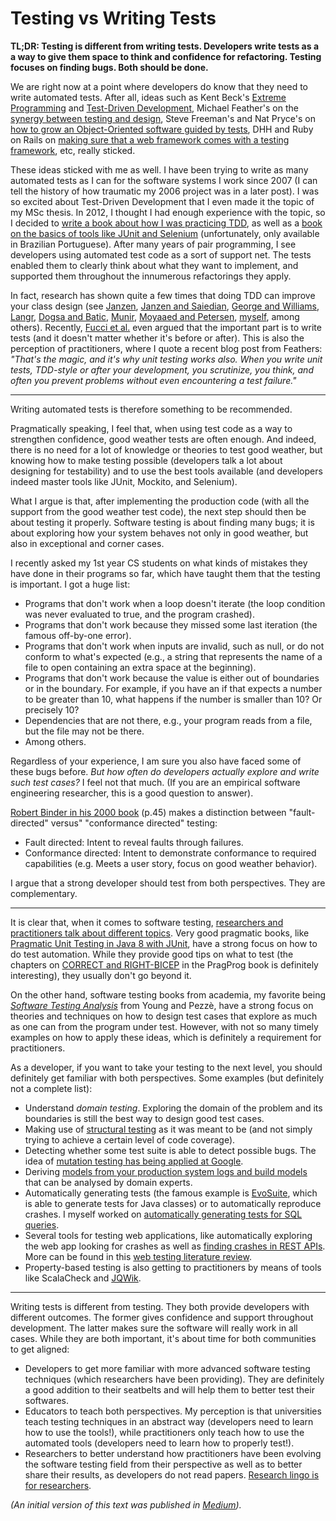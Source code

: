 # Testing vs Writing Tests

**TL;DR: Testing is different from writing tests. Developers write tests as a a way to give them space to think and confidence for refactoring. Testing focuses on finding bugs. Both should be done.**

We are right now at a point where developers do know that they need to write automated tests. After all, ideas such as Kent Beck's [Extreme Programming](https://en.wikipedia.org/wiki/Extreme_programming) and [Test-Driven Development](https://sttp.site/chapters/pragmatic-testing/tdd.html), Michael Feather's on the [synergy between testing and design](https://medium.com/r/?url=https%3A%2F%2Fvimeo.com%2F15007792), Steve Freeman's and Nat Pryce's on [how to grow an Object-Oriented software guided by tests](https://medium.com/r/?url=https%3A%2F%2Fwww.amazon.de%2FGrowing-Object-Oriented-Software-Addison-Wesley-Signature%2Fdp%2F0321503627), DHH and Ruby on Rails on [making sure that a web framework comes with a testing framework](https://medium.com/r/?url=http%3A%2F%2Fguides.rubyonrails.org%2Ftesting.html), etc, really sticked.

These ideas sticked with me as well. I have been trying to write as many automated tests as I can for the software systems I work since 2007 (I can tell the history of how traumatic my 2006 project was in a later post). I was so excited about Test-Driven Development that I even made it the topic of my MSc thesis. In 2012, I thought I had enough experience with the topic, so I decided to [write a book about how I was practicing TDD](https://medium.com/r/?url=https%3A%2F%2Fwww.casadocodigo.com.br%2Fproducts%2Flivro-tdd), as well as a [book on the basics of tools like JUnit and Selenium](https://medium.com/r/?url=https%3A%2F%2Fwww.casadocodigo.com.br%2Fproducts%2Flivro-testes-de-software) (unfortunately, only available in Brazilian Portuguese).
After many years of pair programming, I see developers using automated test code as a sort of support net. The tests enabled them to clearly think about what they want to implement, and supported them throughout the innumerous refactorings they apply.

In fact, research has shown quite a few times that doing TDD can improve your class design (see [Janzen](http://digitalcommons.calpoly.edu/cgi/viewcontent.cgi?article=1039&context=csse_fac), [Janzen and Saiedian](http://digitalcommons.calpoly.edu/cgi/viewcontent.cgi?article=1030&context=csse_fac), [George and Williams](https://www.semanticscholar.org/paper/An-Initial-Investigation-of-Test-Driven-Development-George-Williams/66869075d20858a2e9af144b2749a055c6b03177), [Langr](http://eisc.univalle.edu.co/materias/TPS/archivos/articulosPruebas/test_first_design.pdf), [Dogsa and Batic](https://link.springer.com/article/10.1007/s11219-011-9130-2), [Munir](https://pdfs.semanticscholar.org/16d4/2a1eaefb1f404f6da91b12d6c0e710dacb9d.pdf), [Moyaaed and Petersen](https://pdfs.semanticscholar.org/16d4/2a1eaefb1f404f6da91b12d6c0e710dacb9d.pdf), [myself](https://journal-bcs.springeropen.com/articles/10.1186/s13173-015-0034-z), among others). Recently, [Fucci et al.](https://arxiv.org/pdf/1611.05994.pdf) even argued that the important part is to write tests (and it doesn't matter whether it's before or after). This is also the perception of practitioners, where I quote a recent blog post from Feathers: _"That's the magic, and it's why unit testing works also. When you write unit tests, TDD-style or after your development, you scrutinize, you think, and often you prevent problems without even encountering a test failure."_


---

Writing automated tests is therefore something to be recommended.

Pragmatically speaking, I feel that, when using test code as a way to strengthen confidence, good weather tests are often enough. And indeed, there is no need for a lot of knowledge or theories to test good weather, but knowing how to make testing possible (developers talk a lot about designing for testability) and to use the best tools available (and developers indeed master tools like JUnit, Mockito, and Selenium).

What I argue is that, after implementing the production code (with all the support from the good weather test code), the next step should then be about testing it properly. Software testing is about finding many bugs; it is about exploring how your system behaves not only in good weather, but also in exceptional and corner cases.

I recently asked my 1st year CS students on what kinds of mistakes they have done in their programs so far, which have taught them that the testing is important. I got a huge list:

* Programs that don't work when a loop doesn't iterate (the loop condition was never evaluated to true, and the program crashed).
* Programs that don't work because they missed some last iteration (the famous off-by-one error).
* Programs that don't work when inputs are invalid, such as null, or do not conform to what's expected (e.g., a string that represents the name of a file to open containing an extra space at the beginning).
* Programs that don't work because the value is either out of boundaries or in the boundary. For example, if you have an if that expects a number to be greater than 10, what happens if the number is smaller than 10? Or precisely 10?
* Dependencies that are not there, e.g., your program reads from a file, but the file may not be there.
* Among others.

Regardless of your experience, I am sure you also have faced some of these bugs before. _But how often do developers actually explore and write such test cases?_
I feel not that much. (If you are an empirical software engineering researcher, this is a good question to answer).

[Robert Binder in his 2000 book](https://www.amazon.de/Testing-Object-Oriented-Systems-Addison-wesley-Technology/dp/0201809389) (p.45) makes a distinction between "fault-directed" versus" "conformance directed" testing:

* Fault directed: Intent to reveal faults through failures.
* Conformance directed: Intent to demonstrate conformance to required capabilities (e.g. Meets a user story, focus on good weather behavior).

I argue that a strong developer should test from both perspectives. They are complementary.

---

It is clear that, when it comes to software testing, [researchers and practitioners talk about different topics](https://ieeexplore.ieee.org/abstract/document/8048625/). Very good pragmatic books, like [Pragmatic Unit Testing in Java 8 with JUnit](https://pragprog.com/book/utj2/pragmatic-unit-testing-in-java-8-with-junit), have a strong focus on how to do test automation. While they provide good tips on what to test (the chapters on [CORRECT and RIGHT-BICEP](https://media.pragprog.com/titles/utj2/bicep.pdf) in the PragProg book is definitely interesting), they usually don't go beyond it.

On the other hand, software testing books from academia, my favorite being [_Software Testing Analysis_](https://www.amazon.com/Software-Testing-Analysis-Principles-Techniques/dp/0471455938) from Young and Pezzè, have a strong focus on theories and techniques on how to design test cases that explore as much as one can from the program under test. However, with not so many timely examples on how to apply these ideas, which is definitely a requirement for practitioners.

As a developer, if you want to take your testing to the next level, you should definitely get familiar with both perspectives. Some examples (but definitely not a complete list):

* Understand _domain testing_. Exploring the domain of the problem and its boundaries is still the best way to design good test cases.
* Making use of [structural testing](http://laser.cs.umass.edu/courses/cs521-621/papers/ZhuHallMay.pdf) as it was meant to be (and not simply trying to achieve a certain level of code coverage).
* Detecting whether some test suite is able to detect possible bugs. The idea of [mutation testing has being applied at Google](https://research.google.com/pubs/archive/46584.pdf).
* Deriving [models from your production system logs and build models](https://pure.tudelft.nl/portal/en/publications/an-experience-report-on-applying-passive-learning-in-a-largescale-payment-company(b463c54a-d69f-4db4-9fcc-cbeb6e2ddf09).html) that can be analysed by domain experts.
* Automatically generating tests (the famous example is [EvoSuite](https://pdfs.semanticscholar.org/216b/98bb3d9221d5f5d261864975612e4d0faaa6.pdf), which is able to generate tests for Java classes) or to automatically reproduce crashes. I myself worked on [automatically generating tests for SQL queries](https://pure.tudelft.nl/portal/en/publications/searchbased-test-data-generation-for-sql-queries(90a6431f-f78f-4ac3-bf87-c052cd9cd5d4).html).
* Several tools for testing web applications, like automatically exploring the web app looking for crashes as well as [finding crashes in REST APIs](https://github.com/EMResearch/EvoMaster/blob/master/docs/publications/2017_qrs.pdf). More can be found in this [web testing literature review](https://www.sciencedirect.com/science/article/pii/S0164121214000223).
* Property-based testing is also getting to practitioners by means of tools like ScalaCheck and [JQWik](https://jqwik.net).

---

Writing tests is different from testing. They both provide developers with different outcomes. The former gives confidence and support throughout development. The latter makes sure the software will really work in all cases. While they are both important, it's about time for both communities to get aligned:

* Developers to get more familiar with more advanced software testing techniques (which researchers have been providing). They are definitely a good addition to their seatbelts and will help them to better test their softwares.
* Educators to teach both perspectives. My perception is that universities teach testing techniques in an abstract way (developers need to learn how to use the tools!), while practitioners only teach how to use the automated tools (developers need to learn how to properly test!).
* Researchers to better understand how practitioners have been evolving the software testing field from their perspective as well as to better share their results, as developers do not read papers. [Research lingo is for researchers](https://twitter.com/mauricioaniche/status/997498070395949057).

_(An initial version of this text was published in [Medium](https://medium.com/@mauricioaniche/testing-vs-writing-tests-d817bffea6bc))._


